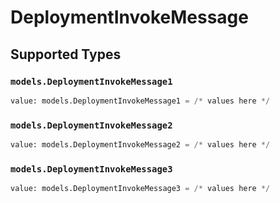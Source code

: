 # DeploymentInvokeMessage


## Supported Types

### `models.DeploymentInvokeMessage1`

```python
value: models.DeploymentInvokeMessage1 = /* values here */
```

### `models.DeploymentInvokeMessage2`

```python
value: models.DeploymentInvokeMessage2 = /* values here */
```

### `models.DeploymentInvokeMessage3`

```python
value: models.DeploymentInvokeMessage3 = /* values here */
```

